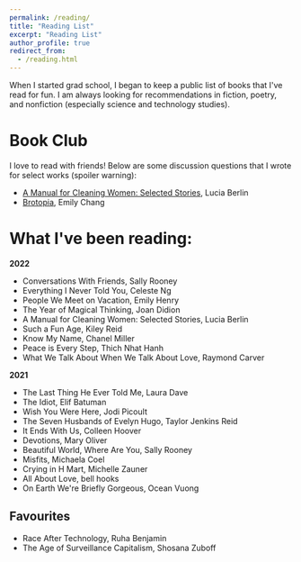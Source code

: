 ```yaml
---
permalink: /reading/
title: "Reading List"
excerpt: "Reading List"
author_profile: true
redirect_from: 
  - /reading.html
---
```


When I started grad school, I began to keep a public list of books that I've read for fun.  I am always looking for recommendations in fiction, poetry, and nonfiction (especially science and technology studies).

# Book Club

I love to read with friends!  Below are some discussion questions that I wrote for select works (spoiler warning):
* [A Manual for Cleaning Women: Selected Stories](https://docs.google.com/document/d/1RY3_SNmcNZJ-ekVzGpkJXaYLb1NWi4lZ0pDJTpiO75k/edit?usp=sharing), Lucia Berlin
* [Brotopia](https://docs.google.com/document/d/1QSCm24p2Fc6-E66ddi1zniWIQKhHGBCBlWrvexvy100/edit?usp=sharing), Emily Chang

# What I've been reading:

**2022**
* Conversations With Friends, Sally Rooney
* Everything I Never Told You, Celeste Ng
* People We Meet on Vacation, Emily Henry
* The Year of Magical Thinking, Joan Didion
* A Manual for Cleaning Women: Selected Stories, Lucia Berlin
* Such a Fun Age, Kiley Reid
* Know My Name, Chanel Miller
* Peace is Every Step, Thich Nhat Hanh
* What We Talk About When We Talk About Love, Raymond Carver

**2021**
* The Last Thing He Ever Told Me, Laura Dave
* The Idiot, Elif Batuman
* Wish You Were Here, Jodi Picoult
* The Seven Husbands of Evelyn Hugo, Taylor Jenkins Reid
* It Ends With Us, Colleen Hoover
* Devotions, Mary Oliver
* Beautiful World, Where Are You, Sally Rooney
* Misfits, Michaela Coel
* Crying in H Mart, Michelle Zauner
* All About Love, bell hooks
* On Earth We're Briefly Gorgeous, Ocean Vuong

Favourites
------
* Race After Technology, Ruha Benjamin
* The Age of Surveillance Capitalism, Shosana Zuboff
